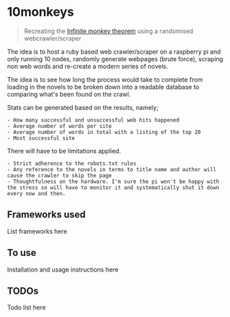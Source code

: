 # 10monkeys
> Recreating the [Infinite monkey theorem](https://en.wikipedia.org/wiki/Infinite_monkey_theorem) using a randomised webcrawler/scraper

The idea is to host a ruby based web crawler/scraper on a raspberry pi and only running 10 nodes, randomly generate webpages (brute force), scraping non web words and re-create a modern series of novels. 

The idea is to see how long the process would take to complete from loading in the novels to be broken down into a readable database to comparing what's been found on the crawl. 

Stats can be generated based on the results, namely;
    
    - How many successful and unsuccessful web hits happened
    - Average number of words per site
    - Average number of words in total with a listing of the top 20
    - Most successful site

There will have to be limitations applied. 
  
    - Strict adherence to the robots.txt rules
    - Any reference to the novels in terms to title name and author will cause the crawler to skip the page
    - Thoughtfulness on the hardware. I'm sure the pi won't be happy with the stress so will have to monitor it and systematically shut it down every now and then.

## Frameworks used

List frameworks here

## To use

Installation and usage instructions here

## TODOs

Todo list here

